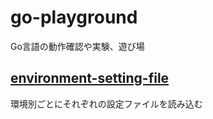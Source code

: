 # go-playground  

Go言語の動作確認や実験、遊び場  

## [environment-setting-file](https://github.com/s-moteki/go-playground/tree/master/environment-setting-file)
環境別ごとにそれぞれの設定ファイルを読み込む
